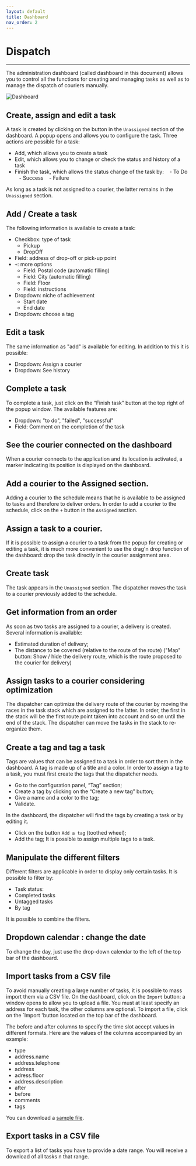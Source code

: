 ```yaml
---
layout: default
title: Dashboard
nav_order: 2
---
```


# Dispatch

---

The administration dashboard (called dashboard in this document) allows you to control all the functions for creating and managing tasks as well as to manage the dispatch of couriers manually.

<span class="zoomable">![Dashboard](/assets/images/dashboard_fr.png)</span>

## Create, assign and edit a task

A task is created by clicking on the <i class = "fa fa-plus fa-lg" aria-hidden = "true"> </i> button in the `Unassigned` section of the dashboard. A popup opens and allows you to configure the task. Three actions are possible for a task:

- Add, which allows you to create a task
- Edit, which allows you to change or check the status and history of a task
- Finish the task, which allows the status change of the task by:
     - To Do
     - Success
     - Failure

As long as a task is not assigned to a courier, the latter remains in the `Unassigned` section.

## Add / Create a task

The following information is available to create a task:

- Checkbox: type of task
  - Pickup
  - DropOff
- Field: address of drop-off or pick-up point
- `+`: more options
  - Field: Postal code (automatic filling)
  - Field: City (automatic filling)
  - Field: Floor
  - Field: instructions
- Dropdown: niche of achievement
  - Start date
  - End date
- Dropdown: choose a tag

## Edit a task

The same information as "add" is available for editing. In addition to this it is possible:

- Dropdown: Assign a courier
- Dropdown: See history

## Complete a task

To complete a task, just click on the “Finish task” button at the top right of the popup window. The available features are:

- Dropdown: "to do", "failed", "successful"
- Field: Comment on the completion of the task

## See the courier connected on the dashboard

When a courier connects to the application and its location is activated, a marker indicating its position is displayed on the dashboard.

## Add a courier to the Assigned section.

Adding a courier to the schedule means that he is available to be assigned to tasks and therefore to deliver orders. In order to add a courier to the schedule, click on the `+` button in the `Assigned` section.

## Assign a task to a courier.

If it is possible to assign a courier to a task from the popup for creating or editing a task, it is much more convenient to use the drag'n drop function of the dashboard: drop the task directly in the courier assignment area.

## Create task

The task appears in the `Unassigned` section.
The dispatcher moves the task to a courier previously added to the schedule.

## Get information from an order

As soon as two tasks are assigned to a courier, a delivery is created. Several information is available:

- Estimated duration of delivery;
- The distance to be covered (relative to the route of the route) ("Map" button: Show / hide the delivery route, which is the route proposed to the courier for delivery)

## Assign tasks to a courier considering optimization

The dispatcher can optimize the delivery route of the courier by moving the races in the task stack which are assigned to the latter. In order, the first in the stack will be the first route point taken into account and so on until the end of the stack.
The dispatcher can move the tasks in the stack to re-organize them.

## Create a tag and tag a task

Tags are values that can be assigned to a task in order to sort them in the dashboard. A tag is made up of a title and a color. In order to assign a tag to a task, you must first create the tags that the dispatcher needs.

- Go to the configuration panel, “Tag” section;
- Create a tag by clicking on the “Create a new tag” button;
- Give a name and a color to the tag;
- Validate.

In the dashboard, the dispatcher will find the tags by creating a task or by editing it.

- Click on the button `Add a tag` (toothed wheel);
- Add the tag;
  It is possible to assign multiple tags to a task.

## Manipulate the different filters

Different filters are applicable in order to display only certain tasks. It is possible to filter by:

- Task status:
- Completed tasks
- Untagged tasks
- By tag

It is possible to combine the filters.

## Dropdown calendar : change the date

To change the day, just use the drop-down calendar to the left of the top bar of the dashboard.

## Import tasks from a CSV file

To avoid manually creating a large number of tasks, it is possible to mass import them via a CSV file. On the dashboard, click on the `Import` button: a window opens to allow you to upload a file. You must at least specify an address for each task, the other columns are optional. To import a file, click on the `Import 'button located on the top bar of the dashboard.

The before and after columns to specify the time slot accept values in different formats. Here are the values of the columns accompanied by an example:

- type
- address.name
- address.telephone
- address
- adress.floor
- address.description
- after
- before
- comments
- tags

You can download a [sample file](https://demo.coopcycle.org/help/tasks_import.example.en.csv).

## Export tasks in a CSV file

To export a list of tasks you have to provide a date range. You will receive a download of all tasks n that range.
